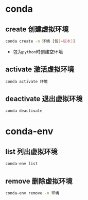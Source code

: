# conda
## create 创建虚拟环境
```sh
conda create -n 环境 [包[=版本]]
```
* 包为`python`时创建空环境
## activate 激活虚拟环境
```sh
conda activate 环境
```
## deactivate 退出虚拟环境
```sh
conda deactivate
```
# conda-env
## list 列出虚拟环境
```sh
conda-env list
```
## remove 删除虚拟环境
```sh
conda-env remove -n 环境
```
